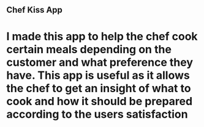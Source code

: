 ## Chef Kiss App
# I made this app to help the chef cook certain meals depending on the customer and what preference they have. This app is useful as it allows the chef to get an insight of what to cook and how it should be prepared according to the users satisfaction
